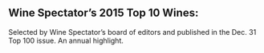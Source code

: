 ## Wine Spectator’s 2015 Top 10 Wines:
Selected by Wine Spectator’s board of editors and published in the Dec. 31 Top 100 issue. An annual highlight.

